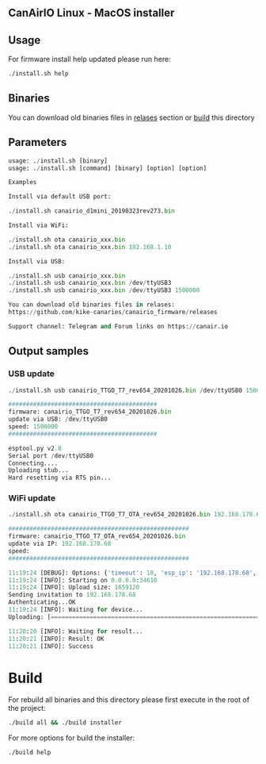 ## CanAirIO Linux - MacOS installer

## Usage

For firmware install help updated please run here:

``` bash
./install.sh help
```

## Binaries

You can download old binaries files in [relases](https://github.com/kike-canaries/canairio_firmware/releases) section or [build](#Build) this directory

## Parameters

```python
usage: ./install.sh [binary]
usage: ./install.sh [command] [binary] [option] [option]

Examples

Install via default USB port:

./install.sh canairio_d1mini_20190323rev273.bin

Install via WiFi:

./install.sh ota canairio_xxx.bin
./install.sh ota canairio_xxx.bin 192.168.1.10

Install via USB:

./install.sh usb canairio_xxx.bin
./install.sh usb canairio_xxx.bin /dev/ttyUSB3
./install.sh usb canairio_xxx.bin /dev/ttyUSB3 1500000

You can download old binaries files in relases:
https://github.com/kike-canaries/canairio_firmware/releases

Support channel: Telegram and Forum links on https://canair.io
```

## Output samples

### USB update

```python
./install.sh usb canairio_TTGO_T7_rev654_20201026.bin /dev/ttyUSB0 1500000

##########################################
firmware: canairio_TTGO_T7_rev654_20201026.bin
update via USB: /dev/ttyUSB0
speed: 1500000
##########################################

esptool.py v2.8
Serial port /dev/ttyUSB0
Connecting....
Uploading stub...
Hard resetting via RTS pin...
```

### WiFi update

```python
./install.sh ota canairio_TTGO_T7_OTA_rev654_20201026.bin 192.168.178.68

###################################################
firmware: canairio_TTGO_T7_OTA_rev654_20201026.bin
update via IP: 192.168.178.68
speed: 
###################################################

11:19:24 [DEBUG]: Options: {'timeout': 10, 'esp_ip': '192.168.178.68', 'host_port': 34610, 'image': 'canairio_TTGO_T7_OTA_rev654_20201026.bin', 'host_ip': '0.0.0.0', 'auth': 'CanAirIO', 'esp_port': 3232, 'spiffs': False, 'debug': True, 'progress': True}
11:19:24 [INFO]: Starting on 0.0.0.0:34610
11:19:24 [INFO]: Upload size: 1659120
Sending invitation to 192.168.178.68 
Authenticating...OK
11:19:24 [INFO]: Waiting for device...
Uploading: [============================================================] 100% Done...

11:20:20 [INFO]: Waiting for result...
11:20:21 [INFO]: Result: OK
11:20:21 [INFO]: Success
```

# Build

For rebuild all binaries and this directory please first execute in the root of the project:

``` bash
./build all && ./build installer
```

For more options for build the installer:

``` bash
./build help
```
